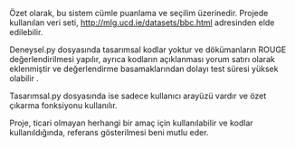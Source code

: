 Özet olarak, bu sistem cümle puanlama ve seçilim üzerinedir. Projede kullanılan veri seti, http://mlg.ucd.ie/datasets/bbc.html adresinden elde edilebilir.

Deneysel.py dosyasında tasarımsal kodlar yoktur ve dökümanların ROUGE değerlendirilmesi yapılır, ayrıca kodların açıklanması yorum satırı olarak eklenmiştir ve değerlendirme basamaklarından dolayı test süresi yüksek olabilir .

Tasarımsal.py dosyasında ise sadece kullanıcı arayüzü vardır ve özet çıkarma fonksiyonu kullanılır.

Proje, ticari olmayan herhangi bir amaç için kullanılabilir ve kodlar kullanıldığında, referans gösterilmesi beni mutlu eder.
